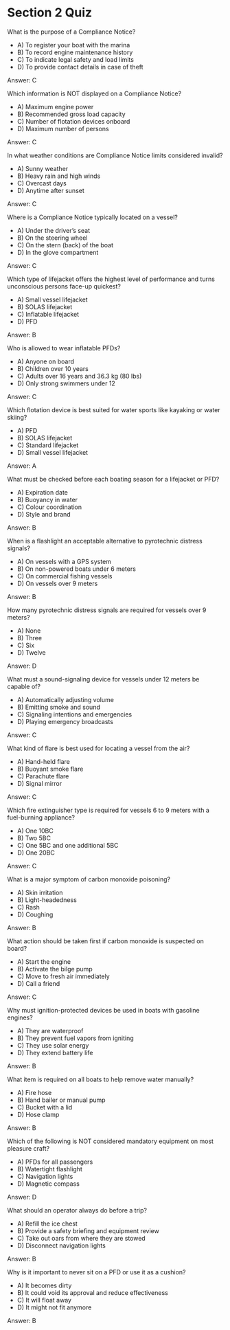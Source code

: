 # Section 2 Quiz
What is the purpose of a Compliance Notice?
- A) To register your boat with the marina
- B) To record engine maintenance history
- C) To indicate legal safety and load limits
- D) To provide contact details in case of theft

Answer: C

Which information is NOT displayed on a Compliance Notice?
- A) Maximum engine power
- B) Recommended gross load capacity
- C) Number of flotation devices onboard
- D) Maximum number of persons

Answer: C

In what weather conditions are Compliance Notice limits considered invalid?
- A) Sunny weather
- B) Heavy rain and high winds
- C) Overcast days
- D) Anytime after sunset

Answer: C

Where is a Compliance Notice typically located on a vessel?
- A) Under the driver’s seat
- B) On the steering wheel
- C) On the stern (back) of the boat
- D) In the glove compartment

Answer: C

Which type of lifejacket offers the highest level of performance and turns unconscious persons face-up quickest?
- A) Small vessel lifejacket
- B) SOLAS lifejacket
- C) Inflatable lifejacket
- D) PFD

Answer: B

Who is allowed to wear inflatable PFDs?
- A) Anyone on board
- B) Children over 10 years
- C) Adults over 16 years and 36.3 kg (80 lbs)
- D) Only strong swimmers under 12

Answer: C

Which flotation device is best suited for water sports like kayaking or water skiing?
- A) PFD
- B) SOLAS lifejacket
- C) Standard lifejacket
- D) Small vessel lifejacket

Answer: A

What must be checked before each boating season for a lifejacket or PFD?
- A) Expiration date
- B) Buoyancy in water
- C) Colour coordination
- D) Style and brand

Answer: B

When is a flashlight an acceptable alternative to pyrotechnic distress signals?
- A) On vessels with a GPS system
- B) On non-powered boats under 6 meters
- C) On commercial fishing vessels
- D) On vessels over 9 meters

Answer: B

How many pyrotechnic distress signals are required for vessels over 9 meters?
- A) None
- B) Three
- C) Six
- D) Twelve

Answer: D

What must a sound-signaling device for vessels under 12 meters be capable of?
- A) Automatically adjusting volume
- B) Emitting smoke and sound
- C) Signaling intentions and emergencies
- D) Playing emergency broadcasts

Answer: C

What kind of flare is best used for locating a vessel from the air?
- A) Hand-held flare
- B) Buoyant smoke flare
- C) Parachute flare
- D) Signal mirror

Answer: C

Which fire extinguisher type is required for vessels 6 to 9 meters with a fuel-burning appliance?
- A) One 10BC
- B) Two 5BC
- C) One 5BC and one additional 5BC
- D) One 20BC

Answer: C

What is a major symptom of carbon monoxide poisoning?
- A) Skin irritation
- B) Light-headedness
- C) Rash
- D) Coughing

Answer: B

What action should be taken first if carbon monoxide is suspected on board?
- A) Start the engine
- B) Activate the bilge pump
- C) Move to fresh air immediately
- D) Call a friend

Answer: C

Why must ignition-protected devices be used in boats with gasoline engines?
- A) They are waterproof
- B) They prevent fuel vapors from igniting
- C) They use solar energy
- D) They extend battery life

Answer: B

What item is required on all boats to help remove water manually?
- A) Fire hose
- B) Hand bailer or manual pump
- C) Bucket with a lid
- D) Hose clamp

Answer: B

Which of the following is NOT considered mandatory equipment on most pleasure craft?
- A) PFDs for all passengers
- B) Watertight flashlight
- C) Navigation lights
- D) Magnetic compass

Answer: D

What should an operator always do before a trip?
- A) Refill the ice chest
- B) Provide a safety briefing and equipment review
- C) Take out oars from where they are stowed
- D) Disconnect navigation lights

Answer: B

Why is it important to never sit on a PFD or use it as a cushion?
- A) It becomes dirty
- B) It could void its approval and reduce effectiveness
- C) It will float away
- D) It might not fit anymore

Answer: B

